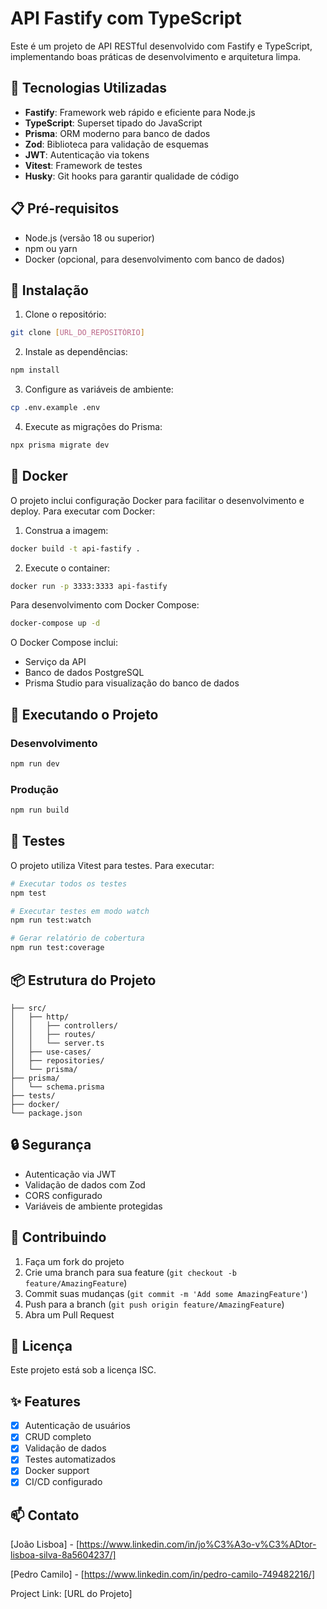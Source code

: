# API Fastify com TypeScript

Este é um projeto de API RESTful desenvolvido com Fastify e TypeScript, implementando boas práticas de desenvolvimento e arquitetura limpa.

## 🚀 Tecnologias Utilizadas

- **Fastify**: Framework web rápido e eficiente para Node.js
- **TypeScript**: Superset tipado do JavaScript
- **Prisma**: ORM moderno para banco de dados
- **Zod**: Biblioteca para validação de esquemas
- **JWT**: Autenticação via tokens
- **Vitest**: Framework de testes
- **Husky**: Git hooks para garantir qualidade de código

## 📋 Pré-requisitos

- Node.js (versão 18 ou superior)
- npm ou yarn
- Docker (opcional, para desenvolvimento com banco de dados)

## 🔧 Instalação

1. Clone o repositório:
```bash
git clone [URL_DO_REPOSITÓRIO]
```

2. Instale as dependências:
```bash
npm install
```

3. Configure as variáveis de ambiente:
```bash
cp .env.example .env
```

4. Execute as migrações do Prisma:
```bash
npx prisma migrate dev
```

## 🐳 Docker

O projeto inclui configuração Docker para facilitar o desenvolvimento e deploy. Para executar com Docker:

1. Construa a imagem:
```bash
docker build -t api-fastify .
```

2. Execute o container:
```bash
docker run -p 3333:3333 api-fastify
```

Para desenvolvimento com Docker Compose:
```bash
docker-compose up -d
```

O Docker Compose inclui:
- Serviço da API
- Banco de dados PostgreSQL
- Prisma Studio para visualização do banco de dados

## 🚀 Executando o Projeto

### Desenvolvimento
```bash
npm run dev
```

### Produção
```bash
npm run build
```

## 🧪 Testes

O projeto utiliza Vitest para testes. Para executar:

```bash
# Executar todos os testes
npm test

# Executar testes em modo watch
npm run test:watch

# Gerar relatório de cobertura
npm run test:coverage
```

## 📦 Estrutura do Projeto

```
├── src/
│   ├── http/
│   │   ├── controllers/
│   │   ├── routes/
│   │   └── server.ts
│   ├── use-cases/
│   ├── repositories/
│   └── prisma/
├── prisma/
│   └── schema.prisma
├── tests/
├── docker/
└── package.json
```

## 🔒 Segurança

- Autenticação via JWT
- Validação de dados com Zod
- CORS configurado
- Variáveis de ambiente protegidas

## 🤝 Contribuindo

1. Faça um fork do projeto
2. Crie uma branch para sua feature (`git checkout -b feature/AmazingFeature`)
3. Commit suas mudanças (`git commit -m 'Add some AmazingFeature'`)
4. Push para a branch (`git push origin feature/AmazingFeature`)
5. Abra um Pull Request

## 📝 Licença

Este projeto está sob a licença ISC.

## ✨ Features

- [x] Autenticação de usuários
- [x] CRUD completo
- [x] Validação de dados
- [x] Testes automatizados
- [x] Docker support
- [x] CI/CD configurado

## 📫 Contato

[João Lisboa] - [https://www.linkedin.com/in/jo%C3%A3o-v%C3%ADtor-lisboa-silva-8a5604237/]

[Pedro Camilo] - [https://www.linkedin.com/in/pedro-camilo-749482216/]

Project Link: [URL do Projeto]
